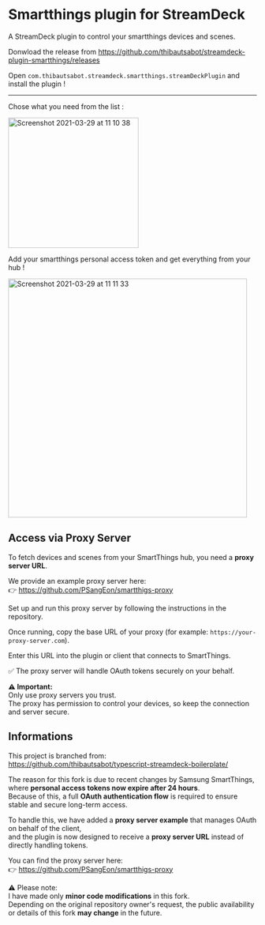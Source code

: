 # Smartthings plugin for StreamDeck

A StreamDeck plugin to control your smartthings devices and scenes.

Donwload the release from https://github.com/thibautsabot/streamdeck-plugin-smartthings/releases

Open `com.thibautsabot.streamdeck.smartthings.streamDeckPlugin` and install the plugin !

---

Chose what you need from the list :

<img width="264" alt="Screenshot 2021-03-29 at 11 10 38" src="https://user-images.githubusercontent.com/9283289/112819301-bd3e6d80-9084-11eb-86bd-a6e015268c9f.png">


Add your smartthings personal access token and get everything from your hub !

<img width="484" alt="Screenshot 2021-03-29 at 11 11 33" src="https://user-images.githubusercontent.com/9283289/112819309-c0395e00-9084-11eb-8bec-68d0f7cd8527.png">

## Access via Proxy Server

To fetch devices and scenes from your SmartThings hub, you need a **proxy server URL**.

We provide an example proxy server here:  
👉 https://github.com/PSangEon/smartthigs-proxy

Set up and run this proxy server by following the instructions in the repository.

Once running, copy the base URL of your proxy (for example: `https://your-proxy-server.com`).

Enter this URL into the plugin or client that connects to SmartThings.

✅ The proxy server will handle OAuth tokens securely on your behalf.

**⚠️ Important:**  
Only use proxy servers you trust.  
The proxy has permission to control your devices, so keep the connection and server secure.

## Informations

This project is branched from:  
https://github.com/thibautsabot/typescript-streamdeck-boilerplate/

The reason for this fork is due to recent changes by Samsung SmartThings,  
where **personal access tokens now expire after 24 hours**.  
Because of this, a full **OAuth authentication flow** is required to ensure stable and secure long-term access.

To handle this, we have added a **proxy server example** that manages OAuth on behalf of the client,  
and the plugin is now designed to receive a **proxy server URL** instead of directly handling tokens.

You can find the proxy server here:  
👉 https://github.com/PSangEon/smartthigs-proxy

⚠️ Please note:  
I have made only **minor code modifications** in this fork.  
Depending on the original repository owner's request, the public availability or details of this fork **may change** in the future.
